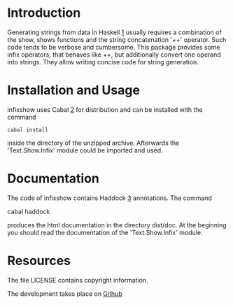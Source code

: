 Introduction
============

Generating strings from data in Haskell [1] usually requires a combination of the show, shows functions and the string concatenation '++' operator. Such code tends to be verbose and cumbersome. This package provides some infix operators, that behaves like ++, but additionally convert one operand into strings. They allow writing concise code for string generation.

Installation and Usage
======================

infixshow uses Cabal [2] for distribution and can be installed with the command

	cabal install

inside the directory of the unzipped archive. Afterwards the 'Text.Show.Infix' module could be imported and used.

Documentation
=============

The code of infixshow contains Haddock [3] annotations. The command 

cabal haddock

produces the html documentation in the directory dist/doc. At the beginning you should read the documentation of the 'Text.Show.Infix' module.

Resources
=========

The file LICENSE contains copyright information.

The development takes place on [Github](http://github.com/Borgvall/infixshow/)

[1]: http://www.haskell.org		"The programming language Haskell"
[2]: http://www.haskell.org/cabal	"Cabal distribution system"
[3]: http://www.haskell.org/haddock	"Haddock documentation system"
